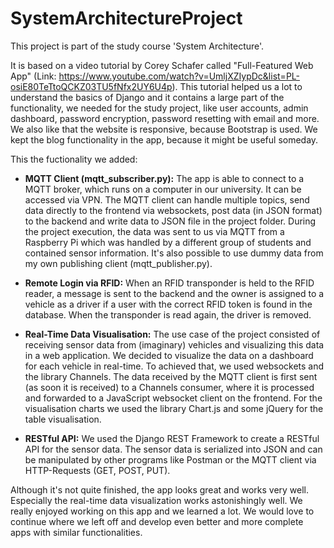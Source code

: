 # SystemArchitectureProject

This project is part of the study course 'System Architecture'. 

It is based on a video tutorial by Corey Schafer called "Full-Featured Web App" 
(Link: https://www.youtube.com/watch?v=UmljXZIypDc&list=PL-osiE80TeTtoQCKZ03TU5fNfx2UY6U4p).
This tutorial helped us a lot to understand the basics of Django and it contains a large part of the functionality, 
we needed for the study project, like user accounts, admin dashboard, password 
encryption, password resetting with email and more. We also like that the website is responsive,
because Bootstrap is used. We kept the blog functionality in the app, because it might be useful someday. 

This the fuctionality we added:

  - <b>MQTT Client (mqtt_subscriber.py):</b> The app is able to connect to a MQTT broker, which runs on a computer in our 
  university. It can be accessed via VPN. The MQTT client can handle multiple topics, send data 
  directly to the frontend via websockets, post data (in JSON format) to the backend and write 
  data to JSON file in the project folder. During the project execution, the data was sent to us via MQTT from a 
  Raspberry Pi which was handled by a different group of students and contained sensor information. 
  It's also possible to use dummy data from my own publishing client (mqtt_publisher.py).
  
  - <b>Remote Login via RFID:</b> When an RFID transponder is held to the RFID reader, a message 
  is sent to the backend and the owner is assigned to a vehicle as a driver if a user with the correct RFID token is 
  found in the database. When the transponder is read again, the driver is removed.

  - <b>Real-Time Data Visualisation:</b> The use case of the project consisted of receiving sensor data from (imaginary) 
  vehicles and visualizing this data in a web application. We decided to visualize the data on a dashboard for each vehicle 
  in real-time. To achieved that, we used websockets and the library Channels. The data received by the MQTT client is 
  first sent (as soon it is received) to a Channels consumer, where it is processed and forwarded to a JavaScript websocket client on the 
  frontend. For the visualisation charts we used the library Chart.js and some jQuery for the table visualisation. 
  
  - <b>RESTful API:</b> We used the Django REST Framework to create a RESTful API for the sensor data. The sensor data is 
  serialized into JSON and can be manipulated by other programs like Postman or the MQTT client via HTTP-Requests (GET, POST, PUT).
  
Although it's not quite finished, the app looks great and works very well. Especially the real-time data visualization works 
astonishingly well. We really enjoyed working on this app and we learned a lot. We would love to continue where we left off and develop 
even better and more complete apps with similar functionalities.
